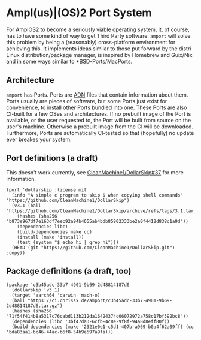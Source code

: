 # Ampl(us)|(OS)2 Port System

For AmplOS2 to become a seriously viable operating system, it, of course, has to
have some kind of way to get Third Party software. `amport` will solve this
problem by being a (reasonably) cross-platform environment for achieving this.
It implements ideas similar to those put forward by the distri Linux
distribution/package manager, is inspired by Homebrew and Guix/Nix and in some
ways similar to \*BSD-Ports/MacPorts.

## Architecture

`amport` has Ports. Ports are [ADN](https://github.com/Amplus2/adn) files that
contain information about them. Ports usually are pieces of software, but some
Ports just exist for convenience, to install other Ports bundled into one. These
Ports are also CI-built for a few OSes and architectures. If no prebuilt image
of the Port is available, or the user requested to, the Port will be built from
source on the user's machine. Otherwise a prebuilt image from the CI will be
downloaded. Furthermore, Ports are automatically CI-tested so that (hopefully)
no update ever breakes your system.

## Port definitions (a draft)

This doesn't work currently, see
[CleanMachine1/DollarSkip#37](https://github.com/CleanMachine1/DollarSkip/pull/37)
for more information.

```edn
(port 'dollarskip :license mit
  (info "A simple c program to skip $ when copying shell commands" "https://github.com/CleanMachine1/DollarSkip")
  (v3.1 (ball "https://github.com/CleanMachine1/DollarSkip/archive/refs/tags/3.1.tar.gz"
    (hashes (sha256 "b873e967df7e163df7eec92a94b4655ab4bdb85802333be2a0f4412d838c1a9d"))
    (dependencies libc)
    (build-dependencies make cc)
    (install (make 'install))
    (test (system "$ echo hi | grep hi")))
  (HEAD (git "https://github.com/CleanMachine1/DollarSkip.git") :copy))
```

## Package definitions (a draft, too)

<!--I'm not yet sure if v3.1 should be quoted here but my intuition says "yes"-->

```edn
(package 'c3b45adc-33b7-4901-9b69-2d48814187d6
  (dollarskip 'v3.1)
  (target 'aarch64 'darwin 'mach-o)
  (ball "https://ci.chrissx.de/amport/c3b45adc-33b7-4901-9b69-2d48814187d6.tar.gz")
  (hashes (sha256 "71f54f414b8a5317c76cabd113b212da16424374c06072972a758c17bf392bc8"))
  (dependencies (libc '3bf47da3-6cfb-4c8e-9f8f-94a8d8eff80f))
  (build-dependencies (make '2321e0e1-c5d1-407b-a969-b0a4f62a09ff) (cc 'bda83aa1-bc46-44ac-b6f8-54b9e597a9fa)))
```
